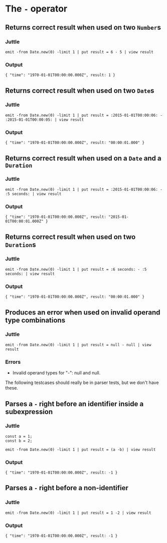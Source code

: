 The `-` operator
================

Returns correct result when used on two `Number`s
-------------------------------------------------

### Juttle

    emit -from Date.new(0) -limit 1 | put result = 6 - 5 | view result

### Output

    { "time": "1970-01-01T00:00:00.000Z", result: 1 }

Returns correct result when used on two `Date`s
-----------------------------------------------

### Juttle

    emit -from Date.new(0) -limit 1 | put result = :2015-01-01T00:00:06: - :2015-01-01T00:00:05: | view result

### Output

    { "time": "1970-01-01T00:00:00.000Z", result: "00:00:01.000" }

Returns correct result when used on a `Date` and a `Duration`
-------------------------------------------------------------

### Juttle

    emit -from Date.new(0) -limit 1 | put result = :2015-01-01T00:00:06: - :5 seconds: | view result

### Output

    { "time": "1970-01-01T00:00:00.000Z", result: "2015-01-01T00:00:01.000Z" }

Returns correct result when used on two `Duration`s
---------------------------------------------------

### Juttle

    emit -from Date.new(0) -limit 1 | put result = :6 seconds: - :5 seconds: | view result

### Output

    { "time": "1970-01-01T00:00:00.000Z", result: "00:00:01.000" }

Produces an error when used on invalid operand type combinations
----------------------------------------------------------------

### Juttle

    emit -from Date.new(0) -limit 1 | put result = null - null | view result

### Errors

  * Invalid operand types for "-": null and null.

The following testcases should really be in parser tests, but we don't have
these.

Parses a `-` right before an identifier inside a subexpression
--------------------------------------------------------------

### Juttle

    const a = 1;
    const b = 2;

    emit -from Date.new(0) -limit 1 | put result = (a -b) | view result

### Output

    { "time": "1970-01-01T00:00:00.000Z", result: -1 }

Parses a `-` right before a non-identifier
------------------------------------------

### Juttle

    emit -from Date.new(0) -limit 1 | put result = 1 -2 | view result

### Output

    { "time": "1970-01-01T00:00:00.000Z", result: -1 }
